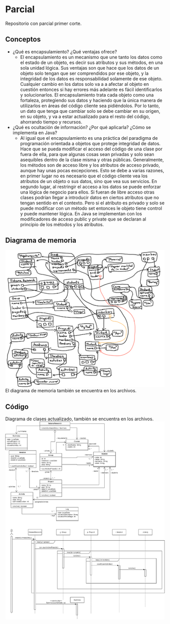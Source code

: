 # Parcial
Repositorio con parcial primer corte.
## Conceptos
* ¿Qué es encapsulamiento? ¿Qué ventajas ofrece?
    * El encapsulamiento es un mecanismo que une tanto los datos como el estado de un objeto, es decir sus atributos y sus métodos, en una sola unidad lógica. Sus ventajas son que hace que los datos de un objeto solo tengan que ser comprendidos por ese objeto, y la integridad de los datos es responsabilidad solamente de ese objeto. Cualquier cambio en los datos solo va a a afectar al objeto en cuestión entonces si hay errores más adelante es fácil identificarlos y solucionarlos. El encapsulamiento trata cada objeto como una fortaleza, protegiendo sus datos y haciendo que la única manera de utilizarlos en áreas del código cliente sea pidiéndolos. Por lo tanto, un dato que tenga que cambiar solo se debe cambiar en su origen, en su objeto, y va a estar actualizado para el resto del código, ahorrando tiempo y recursos. 
* ¿Qué es ocultación de información? ¿Por qué aplicarla? ¿Cómo se implementa en Java?
    * Al igual que el encapsulamiento es una práctica del paradigma de programación orientada a objetos que protege integridad de datos. Hace que se pueda modificar el acceso del código de una clase por fuera de ella, para que algunas cosas sean privadas y solo sean asequibles dentro de la clase misma y otras públicas. Generalmente, los métodos son de acceso libre y los atributos de acceso privado, aunque hay unas pocas excepciones. Esto se debe a varias razones, en primer lugar no es necesario que el código cliente vea los atributos de un objeto o sus datos, sino que vea sus servicios. En segundo lugar, al restringir el acceso a los datos se puede enforzar una lógica de negocio para ellos. Si fueran de libre acceso otras clases podrían llegar a introducir datos en ciertos atributos que no tengan sentido en el contexto. Pero si el atributo es privado y solo se puede modificar con un método set entonces le objeto tiene control y puede mantener lógica. En Java se implementan con los modificadores de acceso public y private que se declaran al principio de los métodos y los atributos.
## Diagrama de memoria
![Diagrama de memoria](https://github.com/danielarago/Parcial-1/blob/master/Diagrama%20de%20memoria.png)
El diagrama de memoria también se encuentra en los archivos.
## Código
Diagrama de clases actualizado, también se encuentra en los archivos.
![Diagrama de clases](https://github.com/danielarago/Parcial-1/blob/master/Diagrama%20de%20clases%20modificado.png)